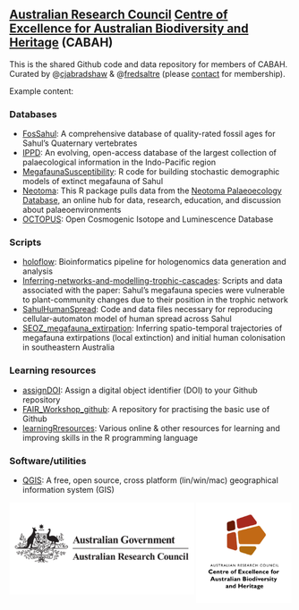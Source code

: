 ## <a href="http://www.arc.gov.au">Australian Research Council</a> <a href="http://epicaustralia.org.au">Centre of Excellence for Australian Biodiversity and Heritage</a> (CABAH)

This is the shared Github code and data repository for members of CABAH. Curated by @<a href="https://github.com/cjabradshaw">cjabradshaw</a> & @<a href="https://github.com/FredSaltre">fredsaltre</a> (please <a href="https://github.com/cjabradshaw">contact</a> for membership).

Example content:

### Databases
- <a href="https://github.com/CABAH/FosSahul">FosSahul</a>: A comprehensive database of quality-rated fossil ages for Sahul’s Quaternary vertebrates
- <a href="https://github.com/CABAH/IPPD">IPPD</a>: An evolving, open-access database of the largest collection of palaecological information in the Indo-Pacific region 
- <a href="https://github.com/CABAH/MegafaunaSusceptibility">MegafaunaSusceptibility</a>: R code for building stochastic demographic models of extinct megafauna of Sahul
- <a href="https://github.com/CABAH/neotoma2">Neotoma</a>: This R package pulls data from the <a href="http://neotomadb.org/">Neotoma Palaeoecology Database</a>, an online hub for data, research, education, and discussion about palaeoenvironments
- <a href="https://github.com/CABAH/OCTOPUS">OCTOPUS</a>: Open Cosmogenic Isotope and Luminescence Database

### Scripts
- <a href="https://github.com/CABAH/holoflow">holoflow</a>: Bioinformatics pipeline for hologenomics data generation and analysis
- <a href="https://github.com/CABAH/Inferring-networks-and-modelling-trophic-cascades/tree/master">Inferring-networks-and-modelling-trophic-cascades</a>: Scripts and data associated with the paper: Sahul’s megafauna species were vulnerable to plant-community changes due to their position in the trophic network
- <a href="https://github.com/CABAH/SahulHumanSpread">SahulHumanSpread</a>: Code and data files necessary for reproducing cellular-automaton model of human spread across Sahul
- <a href="https://github.com/CABAH/SEOZ_megafauna_extirpation">SEOZ_megafauna_extirpation</a>: Inferring spatio-temporal trajectories of megafauna extirpations (local extinction) and initial human colonisation in southeastern Australia

### Learning resources
- <a href="https://github.com/CABAH/assignDOI">assignDOI</a>: Assign a digital object identifier (DOI) to your Github repository
- <a href="https://github.com/CABAH/FAIR_Workshop_github">FAIR_Workshop_github</a>: A repository for practising the basic use of Github
- <a href="https://github.com/CABAH/learningRresources">learningRresources</a>: Various online & other resources for learning and improving skills in the R programming language

### Software/utilities
- <a href="https://github.com/CABAH/QGIS">QGIS</a>: A free, open source, cross platform (lin/win/mac) geographical information system (GIS)

[<img src="profile/CabahFCP.jpg" alt="Centre of Excellence for Australian Biodiversity and Heritage" width="170" align="right" />](http://EpicAustralia.org.au)
[<img src="profile/australian-research-council.png" alt="Australian Research Council" width="330" align="left" />](http://www.arc.gov.au)
